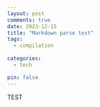 ```yaml
---
layout: post
comments: true
date: 2023-12-15
title: "Markdown parse test" 
tags:
  - compilation
 
categories:
  - tech

pin: false
---
```


TEST

